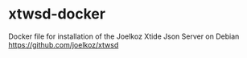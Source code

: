# xtwsd-docker
Docker file for installation of the Joelkoz Xtide Json Server on Debian https://github.com/joelkoz/xtwsd
